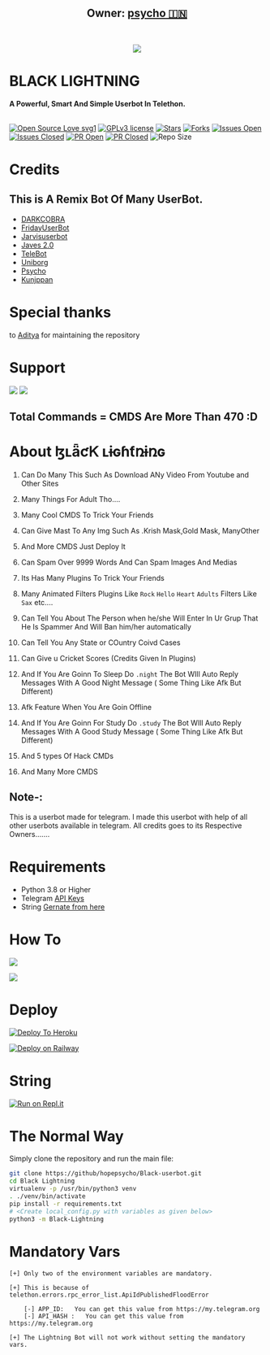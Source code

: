 
<h2 align="center"><b>Owner: <a href="https://telegram.dog/king_of_psycho">psycho 🇮🇳</a></b></h2>
<br>
<p align="center"><a href="https://t.me/lightning_support_group"><img src="https://telegra.ph/file/cfc422395273551a0b148.jpg"></a></p> 
</p>
<h1>BLACK LIGHTNING</h1>
<b>A Powerful, Smart And Simple Userbot In Telethon.</b>
<br>
<br>

[![Open Source Love svg1](https://badges.frapsoft.com/os/v1/open-source.png?v=103)]( https://github.com/hopepsycho/Black-userbot)
[![GPLv3 license](https://img.shields.io/badge/License-GPLv3-blue.svg?&style=flat-square)]( https://github.com/hopepsycho/Black-userbot#copyright--license)
[![Stars](https://img.shields.io/github/stars/hopepsycho/Black-userbot?&style=flat-square)]( https://github.com/hopepsycho/Black-userbot/stargazers)
[![Forks](https://img.shields.io/github/forks/hopepsycho/Black-userbot?&style=flat-square)]( https://github.com/hopepsycho/Black-userbot/network/members)
[![Issues Open](https://img.shields.io/github/issues/hopepsycho/Black-userbot?&style=flat-square)]( https://github.com/hopepsycho/Black-userbot/issues)
[![Issues Closed](https://img.shields.io/github/issues-closed/hopepsycho/Black-userbot?&style=flat-square)]( https://github.com/hopepsycho/Black-userbot/issues?q=is:closed)
[![PR Open](https://img.shields.io/github/issues-pr/hopepsycho/Black-userbot?&style=flat-square)]( https://github.com/hopepsycho/Black-userbot/pulls)
[![PR Closed](https://img.shields.io/github/issues-pr-close/hopepsycho/Black-userbot?&style=flat-square)]( https://github.com/hopepsycho/Black-userbot/pulls?q=is:closed)
![Repo Size](https://img.shields.io/github/repo-size/hopepsycho/Black-userbot?style=flat-square)
<br>


# Credits 
## This is A Remix Bot Of Many UserBot.
* [DARKCOBRA](https://github.com/hopepsycho/king_of_psycho)
* [FridayUserBot](https://github.com/hopepsycho/kunjappan2.0)
* [Jarvisuserbot](https://github.com/hopepsycho/kunjappan3.0)
* [Javes 2.0](https://github.com/hopepsycho/Black-userbot)
* [TeleBot](https://github.com/hopepsycho)
* [Uniborg](https://github.com/hopepsycho)
* [Psycho](https://t.me/king_of_psycho)
* [Kunjppan](https://t.me/king_of_psycho)

# Special thanks
to [Aditya](https://github.com/hopepsycho) for maintaining the repository

# Support
<a href="https://t.me/kunjappansupportez"><img src="https://img.shields.io/badge/Join-Support%20Channel-red.svg?style=for-the-badge&logo=Telegram"></a>
<a href="https://t.me/kunjappansupport"><img src="https://img.shields.io/badge/Join-Support%20Group-blue.svg?style=for-the-badge&logo=Telegram"></a>

## Total Commands = CMDS Are More Than 470 :D
# About ɮʟǟƈᏦ ʟɨɢɦƭռɨռɢ

1. Can Do Many This Such As Download ANy Video From Youtube and Other Sites

2. Many Things For Adult Tho....

3. Many Cool CMDS To Trick Your Friends

4. Can Give Mast To Any Img Such As .Krish Mask,Gold Mask, ManyOther

5. And More CMDS Just Deploy It 

6. Can Spam Over 9999 Words And Can Spam Images And Medias

7. Its Has Many Plugins To Trick Your Friends 

8. Many  Animated Filters Plugins Like ```Rock``` ```Hello```  ```Heart```  ```Adults``` Filters Like ``Sax`` etc....

9. Can Tell You About The Person when he/she Will Enter In Ur Grup That He Is Spammer And Will Ban him/her automatically

10. Can Tell You Any State or COuntry Coivd Cases

11. Can Give u Cricket Scores (Credits Given In Plugins)

12. And If You Are Goinn To Sleep Do ```.night``` The Bot WIll Auto Reply Messages With A Good Night Message ( Some Thing Like Afk But Different)

13. Afk Feature When You Are Goin Offline

14. And If You Are Goinn For Study  Do ```.study``` The Bot WIll Auto Reply Messages With A Good Study Message ( Some Thing Like Afk But Different)

15. And 5 types Of Hack CMDs

16. And Many More CMDS 



## Note-: 

This is a userbot made for telegram. I made this userbot with help of all other userbots available in telegram. All credits goes to its Respective Owners.......

# Requirements 
* Python 3.8 or Higher
* Telegram [API Keys](https://my.telegram.org/apps)
* String [Gernate from here](https://repl.it/@Anmol10H/Lightning-Repl#main.py)


# How To

<a href="https://youtu.be/xfHcm_e92eQ"><img src="https://img.shields.io/badge/How%20To-Deploy-red.svg?logo=Youtube"></a>

<a href="https://app.gitbook.com/@poxsisofficial/s/blackBlack Lightning /"><img src="https://img.shields.io/badge/Read%20More-GitBook-red.svg"></a>

# Deploy

[![Deploy To Heroku](https://www.herokucdn.com/deploy/button.svg)](https://heroku.com/deploy?template=https://github.com/hopepsycho/Black-userbot)

[![Deploy on Railway](https://railway.app/button.svg)](https://railway.app/new/template?template=https%3A%2F%2Fgithub.com%2FKeinShin%2FBlack-Lightning&envs=ALIVE_NAME%2CAPP_ID%2CAPI_HASH%2CSTRING_SESSION%2CCOMBINED_GROUP_ID%2CTG_BOT_TOKEN_BF_HER%2CTG_BOT_USER_NAME_BF_HER&ALIVE_NAMEDesc=Ur+Telegram+username+with+starts+with+@&APP_IDDesc=Get+this+value+from+my.telegram.org%21+Please+do+not+steal&API_HASHDesc=Get+this+value+from+my.telegram.org%21+Please+do+not+steal&STRING_SESSIONDesc=Get+this+value+by+running+python3+telesetup.py+locally+or+https%3A%2F%2Freplit.com%2F%40Paramatin%2FLightning-Repl%23main.py+online.&COMBINED_GROUP_IDDesc=This+is+all+in+one+group+id.+just+add+%40Missrose_bot+to+your+private+group+and+do+%2Fid&TG_BOT_TOKEN_BF_HERDesc=Needed+for+inline+buttons+maker.+Make+a+bot+at+http%3A%2F%2Ftelegram.dog%2FBotFather+and+get+the+token+of+your+bot.+Get+it+else+.help+won%27t+work.&TG_BOT_USER_NAME_BF_HERDesc=Needed+for+inline+buttons+maker.+Make+a+bot+at+http%3A%2F%2Ftelegram.dog%2FBotFather+and+get+the+username+of+your+bot.+Get+it+else+.help+won%27t+work)

# String

[![Run on Repl.it](https://repl.it/badge/github/KeinShin/Black-Lightning&theme=midnight-purple)](https://replit.com/@Paramatin/Lightning-Repl#main.py
)

# The Normal Way

Simply clone the repository and run the main file:
```sh
git clone https://github/hopepsycho/Black-userbot.git
cd Black Lightning 
virtualenv -p /usr/bin/python3 venv
. ./venv/bin/activate
pip install -r requirements.txt
# <Create local_config.py with variables as given below>
python3 -m Black-Lightning
```




# Mandatory Vars
```
[+] Only two of the environment variables are mandatory.

[+] This is because of telethon.errors.rpc_error_list.ApiIdPublishedFloodError

    [-] APP_ID:   You can get this value from https://my.telegram.org
    [-] API_HASH :   You can get this value from https://my.telegram.org
    
[+] The Lightning Bot will not work without setting the mandatory vars.
```
